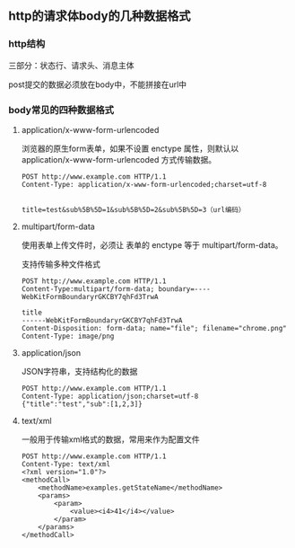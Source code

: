 ## http的请求体body的几种数据格式

### http结构

三部分：状态行、请求头、消息主体

post提交的数据必须放在body中，不能拼接在url中

### body常见的四种数据格式

1. application/x-www-form-urlencoded

    浏览器的原生form表单，如果不设置 enctype 属性，则默认以 application/x-www-form-urlencoded 方式传输数据。
    ```
    POST http://www.example.com HTTP/1.1
    Content-Type: application/x-www-form-urlencoded;charset=utf-8


    title=test&sub%5B%5D=1&sub%5B%5D=2&sub%5B%5D=3（url编码）
    ```

2. multipart/form-data

    使用表单上传文件时，必须让 表单的 enctype 等于 multipart/form-data。

    支持传输多种文件格式

    ```
    POST http://www.example.com HTTP/1.1
    Content-Type:multipart/form-data; boundary=----WebKitFormBoundaryrGKCBY7qhFd3TrwA

    title
    ------WebKitFormBoundaryrGKCBY7qhFd3TrwA
    Content-Disposition: form-data; name="file"; filename="chrome.png"
    Content-Type: image/png
    ```

3. application/json
   
    JSON字符串，支持结构化的数据

    ```
    POST http://www.example.com HTTP/1.1 
    Content-Type: application/json;charset=utf-8
    {"title":"test","sub":[1,2,3]}
    ```

4. text/xml

    一般用于传输xml格式的数据，常用来作为配置文件

    ```
    POST http://www.example.com HTTP/1.1 
    Content-Type: text/xml
    <?xml version="1.0"?>
    <methodCall>
        <methodName>examples.getStateName</methodName>
        <params>
            <param>
                <value><i4>41</i4></value>
            </param>
        </params>
    </methodCall>
    ```